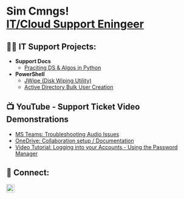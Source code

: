 <h1>Sim Cmngs! <br/><a href="https://github.com/simcmngs">IT/Cloud Support Eningeer</a></h1>

<h2>👨‍💻 IT Support Projects:</h2>

- <b>Support Docs</b>
  - [Praciting DS & Algos in Python](https://github.com/joshmadakor1/Algorithms-Practice)
- <b>PowerShell</b>
  - [JWipe (Disk Wiping Utility)](https://github.com/joshmadakor1/Jwipe.PowerShell)
  - [Active Directory Bulk User Creation](https://github.com/joshmadakor1/AD_PS)

<h2>📺 YouTube - Support Ticket Video Demonstrations</h2>

- [MS Teams: Troubleshooting Audio Issues](https://youtu.be/qudKhUeyLH0)
- [OneDrive: Collaboration setup / Documentation](https://youtu.be/JdyWYHMRDXc)
- [Video Tutorial: Logging into your Accounts - Using the Password Manager](https://youtu.be/6g3I2nGUg50)

<h2> 🤳 Connect:</h2>

[<img align="left" alt="JoshMadakor | YouTube" width="22px" src="https://cdn.jsdelivr.net/npm/simple-icons@v3/icons/youtube.svg" />][youtube]

[youtube]: https://www.youtube.com/@SimCmngs/playlists

<!--
**simcmngs/simcmngs** is a ✨ _special_ ✨ repository because its `README.md` (this file) appears on your GitHub profile.

Here are some ideas to get you started:

- 🔭 I’m currently working on ...
- 🌱 I’m currently learning ...
- 👯 I’m looking to collaborate on ...
- 🤔 I’m looking for help with ...
- 💬 Ask me about ...
- 📫 How to reach me: ...
- 😄 Pronouns: ...
- ⚡ Fun fact: ...
-->
